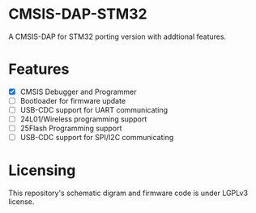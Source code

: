 CMSIS-DAP-STM32
======

A CMSIS-DAP for STM32 porting version with addtional features.

Features
===

- [x] CMSIS Debugger and Programmer
- [ ] Bootloader for firmware update
- [ ] USB-CDC support for UART communicating
- [ ] 24L01/Wireless programming support
- [ ] 25Flash Programming support
- [ ] USB-CDC support for SPI/I2C communicating

Licensing
===

This repository's schematic digram and firmware code is under LGPLv3 license.

